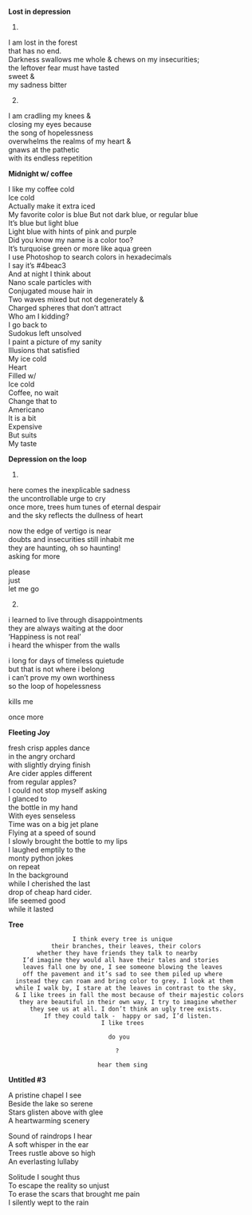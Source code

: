 **Lost in depression**

1.

I am lost in the forest  
that has no end.  
Darkness swallows me whole & 
chews on my insecurities;  
the leftover fear must have tasted  
sweet &  
my sadness bitter

2.

I am cradling my knees &  
closing my eyes because  
the song of hopelessness  
overwhelms the realms of my heart &  
gnaws at the pathetic  
with its endless repetition


**Midnight w/ coffee**


I like my coffee cold  
Ice cold  
Actually make it extra iced  
My favorite color is blue
But not dark blue, or regular blue  
It’s blue but light blue  
Light blue with hints of pink and purple  
Did you know my name is a color too?  
It’s turquoise green or more like aqua green  
I use Photoshop to search colors in hexadecimals  
I say it’s #4beac3  
And at night I think about   
Nano scale particles with  
Conjugated mouse hair in  
Two waves mixed but not degenerately &  
Charged spheres that don’t attract  
Who am I kidding?  
I go back to  
Sudokus left unsolved  
I paint a picture of my sanity  
Illusions that satisfied  
My ice cold  
Heart  
Filled w/  
Ice cold  
Coffee, no wait  
Change that to  
Americano  
It is a bit  
Expensive  
But suits  
My taste  

**Depression on the loop**


1.
here comes the inexplicable sadness  
the uncontrollable urge to cry  
once more, trees hum tunes of eternal despair  
and the sky reflects the dullness of heart  

now the edge of vertigo is near  
doubts and insecurities still inhabit me  
they are haunting, oh so haunting!  
asking for more  

please  
just  
let me go  

2.
i learned to live through disappointments  
they are always waiting at the door  
‘Happiness is not real’  
i heard the whisper from the walls  

i long for days of timeless quietude  
but that is not where i belong  
i can’t prove my own worthiness  
so the loop of hopelessness  

kills me  

once more  


**Fleeting Joy**


fresh crisp apples dance  
in the angry orchard  
with slightly drying finish  
Are cider apples different  
from regular apples?  
I could not stop myself asking  
I glanced to  
the bottle in my hand  
With eyes senseless  
Time was on a big jet plane  
Flying at a speed of sound  
I slowly brought the bottle to my lips  
I laughed emptily to the  
monty python jokes  
on repeat  
In the background  
while I cherished the last  
drop of cheap hard cider.  
life seemed good  
while it lasted  

**Tree**
  
 
                      I think every tree is unique
                their branches, their leaves, their colors
            whether they have friends they talk to nearby
        I’d imagine they would all have their tales and stories
        leaves fall one by one, I see someone blowing the leaves
        off the pavement and it’s sad to see them piled up where
      instead they can roam and bring color to grey. I look at them 
      while I walk by, I stare at the leaves in contrast to the sky,
      & I like trees in fall the most because of their majestic colors
       they are beautiful in their own way, I try to imagine whether
          they see us at all. I don’t think an ugly tree exists.
              If they could talk -  happy or sad, I’d listen.
                              I like trees
                                  
                                do you
                                     
                                  ?
 
                             hear them sing
                              
   
**Untitled #3** 


A pristine chapel I see  
Beside the lake so serene  
Stars glisten above with glee  
A heartwarming scenery  

Sound of raindrops I hear  
A soft whisper in the ear  
Trees rustle above so high  
An everlasting lullaby  

Solitude I sought thus  
To escape the reality so unjust  
To erase the scars that brought me pain  
I silently wept to the rain



